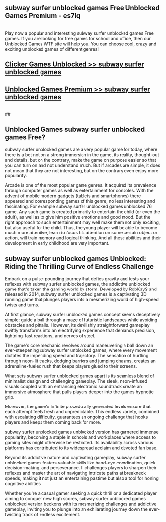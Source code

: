 ## subway surfer unblocked games Free Unblocked Games Premium - es7lq <br>
<br>
Play now a popular and interesting subway surfer unblocked games Free games. If you are looking for free games for school and office, then our Unblocked Games WTF site will help you. You can choose cool, crazy and exciting unblocked games of different genres!


##  [Clicker Games Unblocked >> subway surfer unblocked games](http://freeplayer.one?title=subway_surfer_unblocked_games&ref=05)

##  [Unblocked Games Premium >> subway surfer unblocked games](http://freeplayer.one?title=subway_surfer_unblocked_games&ref=05)
  <br>
  ##



## Unblocked Games subway surfer unblocked games Free?

subway surfer unblocked games are a very popular game for today, where there is a bet not on a strong immersion in the game, its reality, thought-out and details, but on the contrary, make the game on purpose easier so that you can turn on and not understand much. But if arcades are simple, it does not mean that they are not interesting, but on the contrary even enjoy more popularity.

Arcade is one of the most popular game genres. It acquired its prevalence through computer games as well as entertainment for consoles. With the advent of mobile modern gadgets (tablets and smartphones) there appeared and corresponding games of this genre, no less interesting and fascinating. For example subway surfer unblocked games unblocked 76 game. Any such game is created primarily to entertain the child (or even the adult), as well as to give him positive emotions and good mood. But the right approach to such entertainment may well make them not only exciting, but also useful for the child. Thus, the young player will be able to become much more attentive, learn to focus his attention on some certain object or action, will train memory and logical thinking. And all these abilities and their development in early childhood are very important.

##  subway surfer unblocked games Unblocked: Riding the Thrilling Curve of Endless Challenge

Embark on a pulse-pounding journey that defies gravity and tests your reflexes with subway surfer unblocked games, the addictive unblocked game that's taken the gaming world by storm. Developed by RobKayS and released in 2014, subway surfer unblocked games is a captivating 3D running game that plunges players into a mesmerizing world of high-speed twists and turns.

At first glance, subway surfer unblocked games concept seems deceptively simple: guide a ball through a maze of futuristic landscapes while avoiding obstacles and pitfalls. However, its devilishly straightforward gameplay swiftly transforms into an electrifying experience that demands precision, lightning-fast reactions, and nerves of steel.

The game's core mechanic revolves around maneuvering a ball down an ever-steepening subway surfer unblocked games, where every movement dictates the impending speed and trajectory. The sensation of hurtling through neon-lit tracks, dodging barriers and jumping chasms, creates an adrenaline-fueled rush that keeps players glued to their screens.

What sets subway surfer unblocked games apart is its seamless blend of minimalist design and challenging gameplay. The sleek, neon-infused visuals coupled with an entrancing electronic soundtrack create an immersive atmosphere that pulls players deeper into the games hypnotic grip.

Moreover, the game's infinite procedurally generated levels ensure that each attempt feels fresh and unpredictable. This endless variety, combined with escalating difficulty, guarantees an ongoing challenge that hooks players and keeps them coming back for more.

subway surfer unblocked games unblocked version has garnered immense popularity, becoming a staple in schools and workplaces where access to gaming sites might otherwise be restricted. Its availability across various platforms has contributed to its widespread acclaim and devoted fan base.

Beyond its addictive nature and captivating gameplay, subway surfer unblocked games fosters valuable skills like hand-eye coordination, quick decision-making, and perseverance. It challenges players to sharpen their reflexes and master the art of navigating intricate paths at breakneck speeds, making it not just an entertaining pastime but also a tool for honing cognitive abilities.

Whether you're a casual gamer seeking a quick thrill or a dedicated player aiming to conquer new high scores, subway surfer unblocked games unblocked version beckons with its mesmerizing challenges and addictive gameplay, inviting you to plunge into an exhilarating journey down the ever-twisting track of endless excitement.